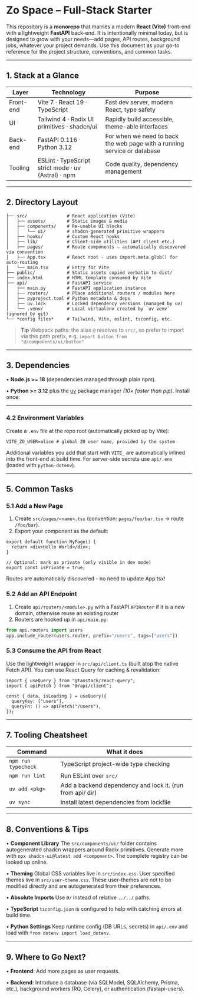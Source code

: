 # Zo Space – Full-Stack Starter

This repository is a **monorepo** that marries a modern **React (Vite)** front-end with a lightweight **FastAPI** back-end. It is intentionally minimal today, but is designed to grow with your needs—add pages, API routes, background jobs, whatever your project demands. Use this document as your go-to reference for the project structure, conventions, and common tasks.

---

## 1. Stack at a Glance

| Layer     | Technology                                          | Purpose                                                                  |
|-----------|-----------------------------------------------------|--------------------------------------------------------------------------|
| Front-end | Vite 7 · React 19 · TypeScript                      | Fast dev server, modern React, type safety                               |
| UI        | Tailwind 4 · Radix UI primitives · shadcn/ui        | Rapidly build accessible, theme-able interfaces                          |
| Back-end  | FastAPI 0.116 · Python 3.12                         | For when we need to back the web page with a running service or database |
| Tooling   | ESLint · TypeScript strict mode · uv (Astral) · npm | Code quality, dependency management                                      |

---

## 2. Directory Layout

```
├── src/               # React application (Vite)
│   ├── assets/        # Static images & media
│   ├── components/    # Re-usable UI blocks
│   │   └── ui/        # shadcn-generated primitive wrappers
│   ├── hooks/         # Custom React hooks
│   ├── lib/           # Client-side utilities (API client etc.)
│   ├── pages/         # Route components – automatically discovered via convention
│   ├── App.tsx        # React root - uses import.meta.glob() for auto-routing
│   └── main.tsx       # Entry for Vite
├── public/            # Static assets copied verbatim to dist/
├── index.html         # HTML template consumed by Vite
├── api/               # FastAPI service
│   ├── main.py        # FastAPI application instance
│   ├── routers/       # Place additional routers / modules here
│   ├── pyproject.toml # Python metadata & deps
│   ├── uv.lock        # Locked dependency versions (managed by uv)
│   └── .venv/         # Local virtualenv created by `uv venv` (ignored by git)
└── *config files*     # Tailwind, Vite, eslint, tsconfig, etc.
```

> **Tip** Webpack paths: the alias `@` resolves to `src/`, so prefer to import via this path prefix, e.g. `import Button from "@/components/ui/button"`

---

## 3. Dependencies

• **Node.js >= 18** (dependencies managed through plain npm).

• **Python >= 3.12** plus the [uv](https://github.com/astral-sh/uv) package manager _(10× faster than pip)_. Install once:

---

### 4.2 Environment Variables

Create a `.env` file at the repo root (automatically picked up by Vite):

```dotenv
VITE_ZO_USER=alice # global ZO user name, provided by the system
```

Additional variables you add that start with `VITE_` are automatically inlined into the front-end at build time. For server-side secrets use `api/.env` (loaded with `python-dotenv`).

---

## 5. Common Tasks

### 5.1 Add a New Page

1. Create `src/pages/<name>.tsx` (convention: `pages/foo/bar.tsx` → route `/foo/bar`).
2. Export your component as the default:

```tsx
export default function MyPage() {
  return <div>Hello World</div>;
}

// Optional: mark as private (only visible in dev mode)
export const isPrivate = true;
```

Routes are automatically discovered - no need to update App.tsx!

### 5.2 Add an API Endpoint

1. Create `api/routers/<module>.py` with a FastAPI `APIRouter` if it is a new domain, otherwise reuse an existing router
2. Routers are hooked up in `api/main.py`:

```python
from api.routers import users
app.include_router(users.router, prefix="/users", tags=["users"])
```

### 5.3 Consume the API from React

Use the lightweight wrapper in `src/api/client.ts` (built atop the native Fetch API). You can use React Query for caching & revalidation:

```tsx
import { useQuery } from "@tanstack/react-query";
import { apiFetch } from "@/api/client";

const { data, isLoading } = useQuery({
  queryKey: ["users"],
  queryFn: () => apiFetch("/users"),
});
```

---

## 7. Tooling Cheatsheet

| Command             | What it does                                              |
| ------------------- | --------------------------------------------------------- |
| `npm run typecheck` | TypeScript project-wide type checking                     |
| `npm run lint`      | Run ESLint over `src/`                                    |
| `uv add <pkg>`      | Add a backend dependency and lock it. (run from api/ dir) |
| `uv sync`           | Install latest dependencies from lockfile                 |

---

## 8. Conventions & Tips

• **Component Library** The `src/components/ui/` folder contains autogenerated shadcn wrappers around Radix primitives. Generate more with `npx shadcn-ui@latest add <component>`. The complete registry can be looked up online.

• **Theming** Global CSS variables live in `src/index.css`. User specified themes live in `src/user-theme.css`. These user-themes are not to be modified directly and are autogenerated from their preferences.

• **Absolute Imports** Use `@/` instead of relative `../../` paths.

• **TypeScript** `tsconfig.json` is configured to help with catching errors at build time.

• **Python Settings** Keep runtime config (DB URLs, secrets) in `api/.env` and load with `from dotenv import load_dotenv`.

---

## 9. Where to Go Next?

• **Frontend**: Add more pages as user requests.

• **Backend**: Introduce a database (via SQLModel, SQLAlchemy, Prisma, etc.), background workers (RQ, Celery), or authentication (fastapi-users).
